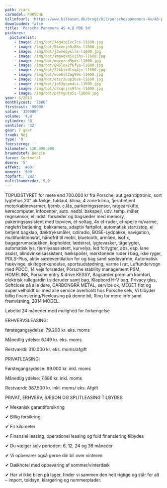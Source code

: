 ```yaml
---
path: /cars
carmodel: PORSCHE
bilinfourl: 'https://www.bilbasen.dk/brugt/bil/porsche/panamera-4s/48-pdk-5d/4226023'
downloaded: false
title: 'Porsche Panamera 4S 4,8 PDK 5d'
pictures:
  picturelist:
    - image: /img/bot/74g4zq1xc7cs-l1600.jpg
    - image: /img/bot/54xenje5z88s-l1600.jpg
    - image: /img/bot/j3wmeqyslls-l1600.jpg
    - image: /img/bot/1mgoqxm5u15hs-l1600.jpg
    - image: /img/bot/mqvozcd3pds-l1600.jpg
    - image: /img/bot/8w5lex2f6fys-l1600.jpg
    - image: /img/bot/22kkiidlsq4js-l1600.jpg
    - image: /img/bot/woe6it2og99s-l1600.jpg
    - image: /img/bot/etsr2uup3bvs-l1600.jpg
    - image: /img/bot/jo53gspn4ss-l1600.jpg
    - image: /img/bot/o7xqnjrs9fns-l1600.jpg
    - image: /img/bot/prtvgutx5s-l1600.jpg
year: 6/2013
monthlycost: '7686'
firstcost: '99000'
value: '320000'
volume: '4,8'
cylindre: '8'
ventiler: '32'
gear: 7 gear
traek: Nej
type: '0'
foerstereg: ''
kilometer: 120.000.000
braendstof: Benzin
farve: Sortmetal
doere: '5'
effekt: '400'
moment: '500'
topfart: '282'
nultilhundrede: '5,0'
---
```

TOPUDSTYRET for mere end 700.000 kr fra Porsche, aut.gear/tiptronic, sort lygtehus 20" alufælge, fuldaut. klima, 4 zone klima, fjernbetjent motorkabinevarmer, fjernb. c.lås, parkeringssensor, ratgearskifte, kørecomputer, infocenter, auto. nedbl. bakspejl, udv. temp. måler, regnsensor, el indst. forsæder og bagsæder med memory, pakeringsassistent med topview, el-soltag, 4x el-ruder, el-spejle m/varme, nøglefri betjening, bakkamera, adaptiv fartpilot, automatisk start/stop, el betjent bagklap, dæktryksmåler, cd/radio, BOSE-Lydpakke, navigation, multifunktionsrat, håndfrit til mobil, bluetooth, armlæn, isofix, bagagerumsdækken, kopholder, læderrat, lygtevasker, tågelygter, automatisk lys, fjernlysassistent, kurvelys, led forlygter, abs, esp, lane assist, blindvinkelsassistent, hækspoiler, mørktonede ruder i bag, ikke ryger, PDLS-Plus, aktiv sædeventilation for og bag samt sædevarme, Automatisk hækvinge, skiltegenkendelse, sportsudstødning, varme i rat, Luftundervogn med PDCC, 14 vejs forsæder, Porsche stability management PSM, HOMELINK, Porsche entry & drive KESSY, Bagsæder premium komfort, elektrisk rullegardin i sideruder samt bag, Klapbord H-V bag, Privacy glas, Softclose på alle døre, CARBONGRÅ METAL, service ok, MEGET flot og super velholdt bil med alle service overholdt hos Porsche selv, Vi tilbyder billig finansiering/Flexleasing på denne bil, Ring for mere info samt fremvisning, 2014 MODEL.

Løbetid 24 måneder med mulighed for forlængelse



ERHVERVSLEASING:



førstegangsydelse: 79.200 kr. eks. moms



Månedlig ydelse: 6.149 kr. eks. moms



Restværdi: 310.000 kr. eks. moms/afgift





PRIVATLEASING:



Førstegangsydelse: 99.000 kr. inkl. moms



Månedlig ydelse: 7.686 kr. inkl. moms



Restværdi: 387.500 kr. inkl. moms/ eks. Afgift





PRIVAT, ERHVERV, SÆSON OG SPLITLEASING TILBYDES





✔ Mekanisk garantiforsikring



✔ Billig forsikring



✔ Fri kilometer



✔ Finansiel leasing, operationel leasing og fuld finansiering tilbydes



✔ Du vælger selv perioden: 6, 12, 24 og 36 måneder



✔ Vi opbevarer også gerne din bil over vinteren



✔ Dækhotel med opbevaring af sommer/vinterdæk



✔ Har vi ikke bilen på lager, finder vi sammen den helt rigtige og står for alt – import, toldsyn, klargøring og nummerplader.
